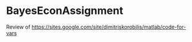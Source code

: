 # BayesEconAssignment
Review of https://sites.google.com/site/dimitriskorobilis/matlab/code-for-vars
